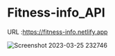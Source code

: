 # Fitness-info_API
URL :https://fitness-info.netlify.app

![Screenshot 2023-03-25 232746](https://user-images.githubusercontent.com/111562051/227734924-ca7c4cb8-f422-44aa-b247-e80c4b242b45.png)
